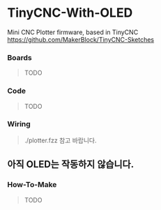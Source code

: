 # TinyCNC-With-OLED
Mini CNC Plotter firmware, based in TinyCNC https://github.com/MakerBlock/TinyCNC-Sketches

### Boards
> TODO

### Code
> TODO

### Wiring
> ./plotter.fzz 참고 바랍니다.

## 아직 OLED는 작동하지 않습니다.

### How-To-Make
> TODO
